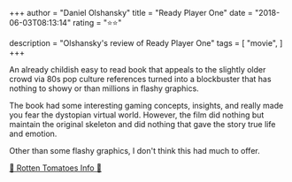 +++
author = "Daniel Olshansky"
title = "Ready Player One"
date = "2018-06-03T08:13:14"
rating = "⭐⭐"

description = "Olshansky's review of Ready Player One"
tags = [
    "movie",
]
+++


An already childish easy to read book that appeals to the slightly older crowd via 80s pop culture references turned into a blockbuster that has nothing to showy or than millions in flashy graphics. 

The book had some interesting gaming concepts, insights, and really made you fear the dystopian virtual world. However, the film did nothing but maintain the original skeleton and did nothing that gave the story true life and emotion.

Other than some flashy graphics, I don't think this had much to offer.

[🍅 Rotten Tomatoes Info 🍅](https://www.rottentomatoes.com//m/ready_player_one)